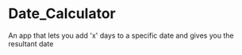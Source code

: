 # Date_Calculator
An app that lets you add 'x' days to a specific date and gives you the resultant date
